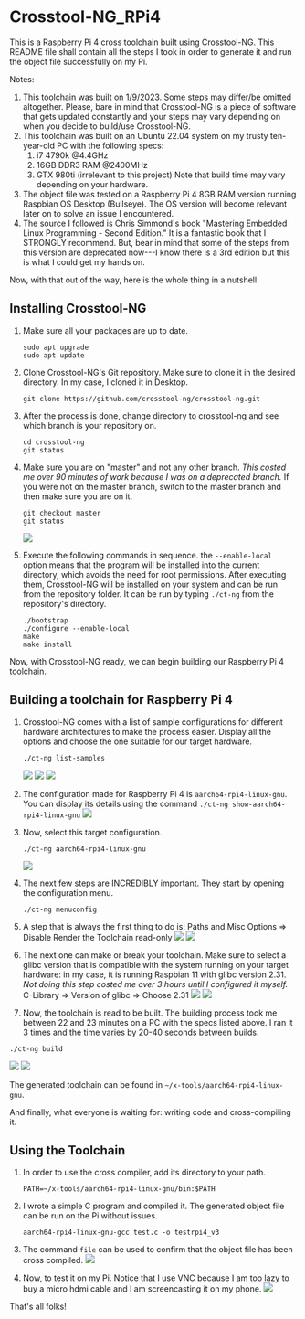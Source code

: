 # Crosstool-NG_RPi4

This is a Raspberry Pi 4 cross toolchain built using Crosstool-NG. This README file shall contain all the steps I took in order to generate it and run the object file successfully on my Pi.

Notes:
  1. This toolchain was built on 1/9/2023. Some steps may differ/be omitted altogether. Please, bare in mind that Crosstool-NG is a piece of software that gets updated constantly and your steps may vary depending on when you decide to build/use Crosstool-NG.
  2. This toolchain was built on an Ubuntu 22.04 system on my trusty ten-year-old PC with the following specs:
       1. i7 4790k @4.4GHz
       1. 16GB DDR3 RAM @2400MHz
       1. GTX 980ti (irrelevant to this project)
     Note that build time may vary depending on your hardware.
  3. The object file was tested on a Raspberry Pi 4 8GB RAM version running Raspbian OS Desktop (Bullseye). The OS version will become relevant later on to solve an issue I encountered.
  4. The source I followed is Chris Simmond's book "Mastering Embedded Linux Programming - Second Edition." It is a fantastic book that I STRONGLY recommend. But, bear in mind that some of the steps from this version are deprecated now---I know there is a 3rd edition but this is what I could get my hands on.

Now, with that out of the way, here is the whole thing in a nutshell:


## Installing Crosstool-NG

1. Make sure all your packages are up to date.
     ```
    sudo apt upgrade
    sudo apt update
    ```

2. Clone Crosstool-NG's Git repository. Make sure to clone it in the desired directory. In my case, I cloned it in Desktop.
   ```
   git clone https://github.com/crosstool-ng/crosstool-ng.git
   ```

4. After the process is done, change directory to crosstool-ng and see which branch is your repository on.
    ```
    cd crosstool-ng
    git status
    ```

5. Make sure you are on "master" and not any other branch. *This costed me over 90 minutes of work because I was on a deprecated branch.* If you were not on the master branch, switch to the master branch and then make sure you are on it.
    ```
    git checkout master
    git status
    ```
    ![](README_Photos/branchismaster.jpeg)

7. Execute the following commands in sequence. the `--enable-local` option means that the program will be installed into the current directory, which avoids the need for root permissions. After executing them, Crosstool-NG will be installed on your system and can be run from the repository folder. It can be run by typing `./ct-ng` from the repository's directory.
    ```
    ./bootstrap
    ./configure --enable-local
    make
    make install
    ```

Now, with Crosstool-NG ready, we can begin building our Raspberry Pi 4 toolchain.


## Building a toolchain for Raspberry Pi 4
   
1. Crosstool-NG comes with a list of sample configurations for different hardware architectures to make the process easier. Display all the options and choose the one suitable for our target hardware.
   ```
   ./ct-ng list-samples
   ```
   ![](README_Photos/listsamples1.jpeg)
   ![](README_Photos/listsamples2.jpeg)
   ![](README_Photos/listsamples3.jpeg)

3. The configuration made for Raspberry Pi 4 is `aarch64-rpi4-linux-gnu`. You can display its details using the command `./ct-ng show-aarch64-rpi4-linux-gnu`
   ![](README_Photos/showrpi4confdetails.jpeg)

4. Now, select this target configuration.
   ```
   ./ct-ng aarch64-rpi4-linux-gnu
   ```
   ![](README_Photos/conf_for_rpi4.jpeg)

5. The next few steps are INCREDIBLY important. They start by opening the configuration menu.
   ```
   ./ct-ng menuconfig
   ```
   
6. A step that is always the first thing to do is:
   Paths and Misc Options => Disable Render the Toolchain read-only
   ![](README_Photos/pathsandmisc.jpeg)
   ![](README_Photos/disablereadonly.jpeg)

8. The next one can make or break your toolchain. Make sure to select a glibc version that is compatible with the system running on your target hardware: in my case, it is running Raspbian 11 with glibc version 2.31. *Not doing this step costed me over 3 hours until I configured it myself.*
   C-Library => Version of glibc => Choose 2.31
   ![](README_Photos/c-lib.jpeg)
   ![](README_Photos/glibcversion.jpeg)

10. Now, the toolchain is read to be built. The building process took me between 22 and 23 minutes on a PC with the specs listed above. I ran it 3 times and the time varies by 20-40 seconds between builds.
   ```
   ./ct-ng build
   ```
   ![](README_Photos/buildtime1.jpeg)
   ![](README_Photos/buildtime2.jpeg)

The generated toolchain can be found in `~/x-tools/aarch64-rpi4-linux-gnu`.



And finally, what everyone is waiting for: writing code and cross-compiling it.

## Using the Toolchain

1. In order to use the cross compiler, add its directory to your path.
   ```
   PATH=~/x-tools/aarch64-rpi4-linux-gnu/bin:$PATH
   ```

2. I wrote a simple C program and compiled it. The generated object file can be run on the Pi without issues.
   ```
   aarch64-rpi4-linux-gnu-gcc test.c -o testrpi4_v3
   ```

3. The command `file` can be used to confirm that the object file has been cross compiled.
   ![](README_Photos/filedetails.jpeg)

4. Now, to test it on my Pi. Notice that I use VNC because I am too lazy to buy a micro hdmi cable and I am screencasting it on my phone.
   ![](README_Photos/compilationonrpi4.jpeg)


That's all folks!











   

